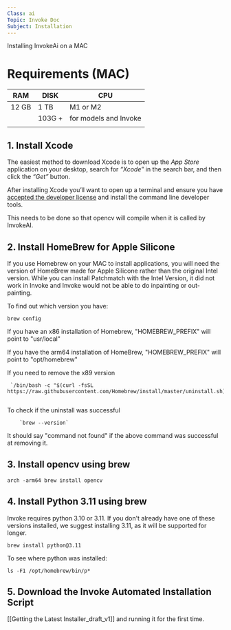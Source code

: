 ```yaml
---
Class: ai
Topic: Invoke Doc
Subject: Installation
---
```



Installing InvokeAi on a MAC
# Requirements (MAC)


| RAM   | DISK   | CPU                   |
| ----- | ------ | --------------------- |
| 12 GB | 1 TB   | M1 or M2              |
|       | 103G + | for models and Invoke |
|       |        |                       |

## 1. Install Xcode

The easiest method to download Xcode is to open up the _App Store_ application on your desktop, search for _“Xcode”_ in the search bar, and then click the _“Get”_ button.

After installing Xcode you’ll want to open up a terminal and ensure you have [accepted the developer license](http://apple.stackexchange.com/questions/175069/how-to-accept-xcode-license) and install the command line developer tools.

This needs to be done so that opencv will compile when it is called by InvokeAI.


## 2. Install HomeBrew for Apple Silicone

If you use Homebrew on your MAC to install applications, you will need the version of HomeBrew made for Apple Silicone rather than the original Intel version. While you can install Patchmatch with the Intel Version, it did not work in Invoke and Invoke would not be able to do inpainting or out-painting. 

To find out which version you have:

```
brew config

```

If you have an x86 installation of Homebrew, "HOMEBREW_PREFIX" will point to "usr/local"

If you have the arm64 installation of HomeBrew, "HOMEBREW_PREFIX" will point to "opt/homebrew"

If you need to remove the x89 version 

```
 `/bin/bash -c "$(curl -fsSL https://raw.githubusercontent.com/Homebrew/install/master/uninstall.sh)"`
    
```

To check if the uninstall was successful

```
    `brew --version`

```

It should say "command not found" if the above command was successful at removing it.



## 3. Install opencv using brew

```
arch -arm64 brew install opencv

```


## 4. Install Python 3.11 using brew


Invoke requires python 3.10 or 3.11. If you don't already have one of these versions installed, we suggest installing 3.11, as it will be supported for longer.

```
brew install python@3.11

```

To see where python was installed:

```
ls -F1 /opt/homebrew/bin/p*

```


## 5. Download the Invoke Automated Installation Script

[[Getting the Latest Installer_draft_v1]] and running it for the first time.





